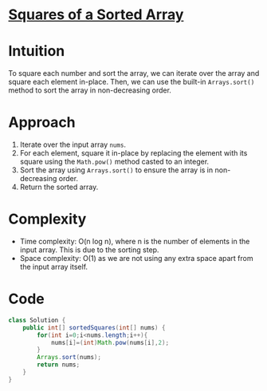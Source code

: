 
# [Squares of a Sorted Array](https://leetcode.com/problems/squares-of-a-sorted-array/description/?envType=daily-question&envId=2024-03-02)
# Intuition
To square each number and sort the array, we can iterate over the array and square each element in-place. Then, we can use the built-in `Arrays.sort()` method to sort the array in non-decreasing order.

# Approach
1. Iterate over the input array `nums`.
2. For each element, square it in-place by replacing the element with its square using the `Math.pow()` method casted to an integer.
3. Sort the array using `Arrays.sort()` to ensure the array is in non-decreasing order.
4. Return the sorted array.

# Complexity
- Time complexity: O(n log n), where n is the number of elements in the input array. This is due to the sorting step.
- Space complexity: O(1) as we are not using any extra space apart from the input array itself.

# Code
```java
class Solution {
    public int[] sortedSquares(int[] nums) {
        for(int i=0;i<nums.length;i++){
            nums[i]=(int)Math.pow(nums[i],2);
        }
        Arrays.sort(nums);
        return nums;
    }
}
